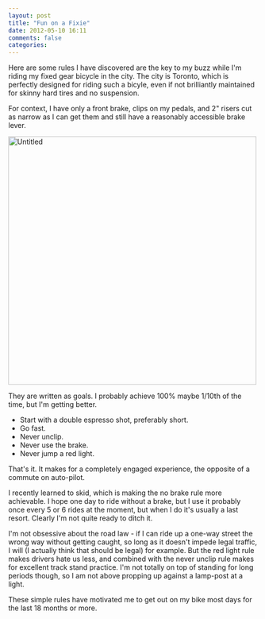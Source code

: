 ```yaml
---
layout: post
title: "Fun on a Fixie"
date: 2012-05-10 16:11
comments: false
categories: 
---
```


Here are some rules I have discovered are the key to my buzz while I'm
riding my fixed gear bicycle in the city. The city is Toronto, which
is perfectly designed for riding such a bicyle, even if not
brilliantly maintained for skinny hard tires and no suspension.

For context, I have only a front brake, clips on my pedals, and 2"
risers cut as narrow as I can get them and still have a reasonably
accessible brake lever.

<a href="http://www.flickr.com/photos/caine/7003907831/"
title="Untitled by Kwai Chang Caine, on Flickr"><img
src="http://farm7.staticflickr.com/6105/7003907831_c33f15f81b.jpg"
width="500" height="500" alt="Untitled"></a>

They are written as goals. I probably achieve 100% maybe 1/10th of the
time, but I'm getting better.

* Start with a double espresso shot, preferably short.
* Go fast.
* Never unclip.
* Never use the brake.
* Never jump a red light.

That's it. It makes for a completely engaged experience, the opposite
of a commute on auto-pilot. 

I recently learned to skid, which is making the no brake rule more
achievable. I hope one day to ride without a brake, but I use it
probably once every 5 or 6 rides at the moment, but when I do it's
usually a last resort. Clearly I'm not quite ready to ditch it.

I'm not obsessive about the road law - if I can ride up a one-way
street the wrong way without getting caught, so long as it doesn't
impede legal traffic, I will (I actually think that should be legal)
for example. But the red light rule makes drivers hate us less, and
combined with the never unclip rule makes for excellent track stand
practice. I'm not totally on top of standing for long periods though,
so I am not above propping up against a lamp-post at a light.

These simple rules have motivated me to get out on my bike most days
for the last 18 months or more.

